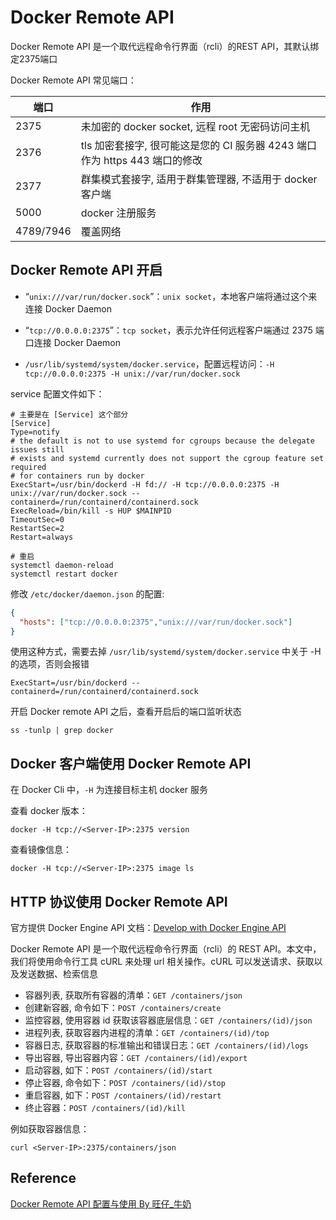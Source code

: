 # Docker Remote API

Docker Remote API 是一个取代远程命令行界面（rcli）的REST API，其默认绑定2375端口

Docker Remote API 常见端口：

| 端口      | 作用                                                                        |
| --------- | --------------------------------------------------------------------------- |
| 2375      | 未加密的 docker socket, 远程 root 无密码访问主机                            |
| 2376      | tls 加密套接字, 很可能这是您的 CI 服务器 4243 端口作为 https 443 端口的修改 |
| 2377      | 群集模式套接字, 适用于群集管理器, 不适用于 docker 客户端                    |
| 5000      | docker 注册服务                                                             |
| 4789/7946 | 覆盖网络                                                                    |

## Docker Remote API 开启

- “`unix:///var/run/docker.sock`”：`unix socket`，本地客户端将通过这个来连接 Docker Daemon

- “`tcp://0.0.0.0:2375`”：`tcp socket`，表示允许任何远程客户端通过 2375 端口连接 Docker Daemon

- `/usr/lib/systemd/system/docker.service`，配置远程访问：`-H tcp://0.0.0.0:2375 -H unix://var/run/docker.sock`

service 配置文件如下：

```shell
# 主要是在 [Service] 这个部分
[Service]
Type=notify
# the default is not to use systemd for cgroups because the delegate issues still
# exists and systemd currently does not support the cgroup feature set required
# for containers run by docker
ExecStart=/usr/bin/dockerd -H fd:// -H tcp://0.0.0.0:2375 -H unix://var/run/docker.sock --containerd=/run/containerd/containerd.sock
ExecReload=/bin/kill -s HUP $MAINPID
TimeoutSec=0
RestartSec=2
Restart=always

# 重启
systemctl daemon-reload
systemctl restart docker
```

修改 `/etc/docker/daemon.json` 的配置:

```json
{
  "hosts": ["tcp://0.0.0.0:2375","unix:///var/run/docker.sock"]
}
```

使用这种方式，需要去掉 `/usr/lib/systemd/system/docker.service` 中关于 -H 的选项，否则会报错

```shell
ExecStart=/usr/bin/dockerd --containerd=/run/containerd/containerd.sock
```

开启 Docker remote API 之后，查看开启后的端口监听状态

```shell
ss -tunlp | grep docker
```

## Docker 客户端使用 Docker Remote API

在 Docker Cli 中，`-H` 为连接目标主机 docker 服务

查看 docker 版本：

```shell
docker -H tcp://<Server-IP>:2375 version
```

查看镜像信息：

```shell
docker -H tcp://<Server-IP>:2375 image ls
```

## HTTP 协议使用 Docker Remote API

官方提供 Docker Engine API 文档：[Develop with Docker Engine API](https://docs.docker.com/engine/api/)

Docker Remote API 是一个取代远程命令行界面（rcli）的 REST API。本文中，我们将使用命令行工具 cURL 来处理 url 相关操作。cURL 可以发送请求、获取以及发送数据、检索信息

- 容器列表, 获取所有容器的清单：`GET /containers/json`
- 创建新容器, 命令如下：`POST /containers/create`
- 监控容器, 使用容器 id 获取该容器底层信息：`GET /containers/(id)/json`
- 进程列表, 获取容器内进程的清单：`GET /containers/(id)/top`
- 容器日志, 获取容器的标准输出和错误日志：`GET /containers/(id)/logs`
- 导出容器, 导出容器内容：`GET /containers/(id)/export`
- 启动容器, 如下：`POST /containers/(id)/start`
- 停止容器, 命令如下：`POST /containers/(id)/stop`
- 重启容器, 如下：`POST /containers/(id)/restart`
- 终止容器：`POST /containers/(id)/kill`

例如获取容器信息：

```shell
curl <Server-IP>:2375/containers/json
```

## Reference

[Docker Remote API 配置与使用 By 旺仔_牛奶](https://blog.csdn.net/qq_41586875/article/details/130182132)
